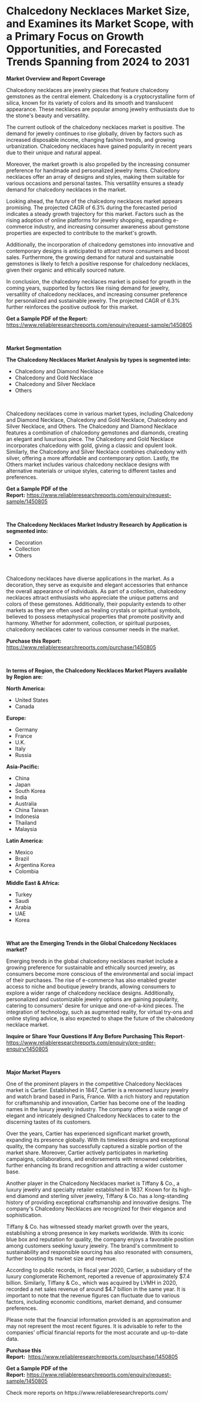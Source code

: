 <p><h1>Chalcedony Necklaces Market Size, and Examines its Market Scope, with a Primary Focus on Growth Opportunities, and Forecasted Trends Spanning from 2024 to 2031</h1></p><p><strong>Market Overview and Report Coverage</strong></p>
<p><p>Chalcedony necklaces are jewelry pieces that feature chalcedony gemstones as the central element. Chalcedony is a cryptocrystalline form of silica, known for its variety of colors and its smooth and translucent appearance. These necklaces are popular among jewelry enthusiasts due to the stone's beauty and versatility.</p><p>The current outlook of the chalcedony necklaces market is positive. The demand for jewelry continues to rise globally, driven by factors such as increased disposable income, changing fashion trends, and growing urbanization. Chalcedony necklaces have gained popularity in recent years due to their unique and natural appeal.</p><p>Moreover, the market growth is also propelled by the increasing consumer preference for handmade and personalized jewelry items. Chalcedony necklaces offer an array of designs and styles, making them suitable for various occasions and personal tastes. This versatility ensures a steady demand for chalcedony necklaces in the market.</p><p>Looking ahead, the future of the chalcedony necklaces market appears promising. The projected CAGR of 6.3% during the forecasted period indicates a steady growth trajectory for this market. Factors such as the rising adoption of online platforms for jewelry shopping, expanding e-commerce industry, and increasing consumer awareness about gemstone properties are expected to contribute to the market's growth.</p><p>Additionally, the incorporation of chalcedony gemstones into innovative and contemporary designs is anticipated to attract more consumers and boost sales. Furthermore, the growing demand for natural and sustainable gemstones is likely to fetch a positive response for chalcedony necklaces, given their organic and ethically sourced nature.</p><p>In conclusion, the chalcedony necklaces market is poised for growth in the coming years, supported by factors like rising demand for jewelry, versatility of chalcedony necklaces, and increasing consumer preference for personalized and sustainable jewelry. The projected CAGR of 6.3% further reinforces the positive outlook for this market.</p></p>
<p><strong>Get a Sample PDF of the Report:</strong> <a href="https://www.reliableresearchreports.com/enquiry/request-sample/1450805">https://www.reliableresearchreports.com/enquiry/request-sample/1450805</a></p>
<p>&nbsp;</p>
<p><strong>Market Segmentation</strong></p>
<p><strong>The Chalcedony Necklaces Market Analysis by types is segmented into:</strong></p>
<p><ul><li>Chalcedony and Diamond Necklace</li><li>Chalcedony and Gold Necklace</li><li>Chalcedony and Silver Necklace</li><li>Others</li></ul></p>
<p>&nbsp;</p>
<p><p>Chalcedony necklaces come in various market types, including Chalcedony and Diamond Necklace, Chalcedony and Gold Necklace, Chalcedony and Silver Necklace, and Others. The Chalcedony and Diamond Necklace features a combination of chalcedony gemstones and diamonds, creating an elegant and luxurious piece. The Chalcedony and Gold Necklace incorporates chalcedony with gold, giving a classic and opulent look. Similarly, the Chalcedony and Silver Necklace combines chalcedony with silver, offering a more affordable and contemporary option. Lastly, the Others market includes various chalcedony necklace designs with alternative materials or unique styles, catering to different tastes and preferences.</p></p>
<p><strong>Get a Sample PDF of the Report:</strong>&nbsp;<a href="https://www.reliableresearchreports.com/enquiry/request-sample/1450805">https://www.reliableresearchreports.com/enquiry/request-sample/1450805</a></p>
<p>&nbsp;</p>
<p><strong>The Chalcedony Necklaces Market Industry Research by Application is segmented into:</strong></p>
<p><ul><li>Decoration</li><li>Collection</li><li>Others</li></ul></p>
<p>&nbsp;</p>
<p><p>Chalcedony necklaces have diverse applications in the market. As a decoration, they serve as exquisite and elegant accessories that enhance the overall appearance of individuals. As part of a collection, chalcedony necklaces attract enthusiasts who appreciate the unique patterns and colors of these gemstones. Additionally, their popularity extends to other markets as they are often used as healing crystals or spiritual symbols, believed to possess metaphysical properties that promote positivity and harmony. Whether for adornment, collection, or spiritual purposes, chalcedony necklaces cater to various consumer needs in the market.</p></p>
<p><strong>Purchase this Report:</strong>&nbsp; <a href="https://www.reliableresearchreports.com/purchase/1450805">https://www.reliableresearchreports.com/purchase/1450805</a></p>
<p>&nbsp;</p>
<p><strong>In terms of Region, the Chalcedony Necklaces Market Players available by Region are:</strong></p>
<p>
    <p> <strong> North America: </strong>
        <ul>
            <li>United States</li>
            <li>Canada</li>
        </ul>
        </p> 
    <p> <strong> Europe: </strong>
        <ul>
            <li>Germany</li>
            <li>France</li>
            <li>U.K.</li>
            <li>Italy</li>
            <li>Russia</li>
        </ul>
        </p> 
    <p> <strong> Asia-Pacific: </strong>
        <ul>
            <li>China</li>
            <li>Japan</li>
            <li>South Korea</li>
            <li>India</li>
            <li>Australia</li>
            <li>China Taiwan</li>
            <li>Indonesia</li>
            <li>Thailand</li>
            <li>Malaysia</li>
        </ul>
        </p> 
    <p> <strong> Latin America: </strong>
        <ul>
            <li>Mexico</li>
            <li>Brazil</li>
            <li>Argentina Korea</li>
            <li>Colombia</li>
        </ul>
        </p> 
    <p> <strong> Middle East & Africa: </strong>
        <ul>
            <li>Turkey</li>
            <li>Saudi</li>
            <li>Arabia</li>
            <li>UAE</li>
            <li>Korea</li>
        </ul>
    </p>
    </p>
<p>&nbsp;</p>
<p><strong>What are the Emerging Trends in the Global Chalcedony Necklaces market?</strong></p>
<p><p>Emerging trends in the global chalcedony necklaces market include a growing preference for sustainable and ethically sourced jewelry, as consumers become more conscious of the environmental and social impact of their purchases. The rise of e-commerce has also enabled greater access to niche and boutique jewelry brands, allowing consumers to explore a wider range of chalcedony necklace designs. Additionally, personalized and customizable jewelry options are gaining popularity, catering to consumers' desire for unique and one-of-a-kind pieces. The integration of technology, such as augmented reality, for virtual try-ons and online styling advice, is also expected to shape the future of the chalcedony necklace market.</p></p>
<p><strong>Inquire or Share Your Questions If Any Before Purchasing This Report</strong>- <a href="https://www.reliableresearchreports.com/enquiry/pre-order-enquiry/1450805">https://www.reliableresearchreports.com/enquiry/pre-order-enquiry/1450805</a></p>
<p>&nbsp;</p>
<p><strong>Major Market Players</strong></p>
<p><p>One of the prominent players in the competitive Chalcedony Necklaces market is Cartier. Established in 1847, Cartier is a renowned luxury jewelry and watch brand based in Paris, France. With a rich history and reputation for craftsmanship and innovation, Cartier has become one of the leading names in the luxury jewelry industry. The company offers a wide range of elegant and intricately designed Chalcedony Necklaces to cater to the discerning tastes of its customers.</p><p>Over the years, Cartier has experienced significant market growth, expanding its presence globally. With its timeless designs and exceptional quality, the company has successfully captured a sizable portion of the market share. Moreover, Cartier actively participates in marketing campaigns, collaborations, and endorsements with renowned celebrities, further enhancing its brand recognition and attracting a wider customer base.</p><p>Another player in the Chalcedony Necklaces market is Tiffany & Co., a luxury jewelry and specialty retailer established in 1837. Known for its high-end diamond and sterling silver jewelry, Tiffany & Co. has a long-standing history of providing exceptional craftsmanship and innovative designs. The company's Chalcedony Necklaces are recognized for their elegance and sophistication.</p><p>Tiffany & Co. has witnessed steady market growth over the years, establishing a strong presence in key markets worldwide. With its iconic blue box and reputation for quality, the company enjoys a favorable position among customers seeking luxury jewelry. The brand's commitment to sustainability and responsible sourcing has also resonated with consumers, further boosting its market size and revenue.</p><p>According to public records, in fiscal year 2020, Cartier, a subsidiary of the luxury conglomerate Richemont, reported a revenue of approximately $7.4 billion. Similarly, Tiffany & Co., which was acquired by LVMH in 2020, recorded a net sales revenue of around $4.7 billion in the same year. It is important to note that the revenue figures can fluctuate due to various factors, including economic conditions, market demand, and consumer preferences.</p><p>Please note that the financial information provided is an approximation and may not represent the most recent figures. It is advisable to refer to the companies' official financial reports for the most accurate and up-to-date data.</p></p>
<p><strong>Purchase this Report:</strong>&nbsp;&nbsp;<a href="https://www.reliableresearchreports.com/purchase/1450805">https://www.reliableresearchreports.com/purchase/1450805</a></p>
<p></p>
<p><strong>Get a Sample PDF of the Report:</strong>&nbsp;<a href="https://www.reliableresearchreports.com/enquiry/request-sample/1450805">https://www.reliableresearchreports.com/enquiry/request-sample/1450805</a></p>
<p>Check more reports on https://www.reliableresearchreports.com/</p>